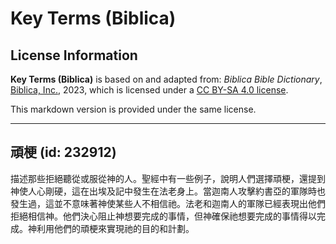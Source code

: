 # Key Terms (Biblica)

## License Information

**Key Terms (Biblica)** is based on and adapted from: _Biblica Bible Dictionary_, [Biblica, Inc.](https://www.biblica.com/), 2023, which is licensed under a [CC BY-SA 4.0 license](https://creativecommons.org/licenses/by-sa/4.0/legalcode.en).

This markdown version is provided under the same license.



--------------------------------

## 頑梗 (id: 232912)

描述那些拒絕聽從或服從神的人。聖經中有一些例子，說明人們選擇頑梗，還提到神使人心剛硬，這在出埃及記中發生在法老身上。當迦南人攻擊約書亞的軍隊時也發生過，這並不意味著神使某些人不相信祂。法老和迦南人的軍隊已經表現出他們拒絕相信神。他們決心阻止神想要完成的事情，但神確保祂想要完成的事情得以完成。神利用他們的頑梗來實現祂的目的和計劃。


